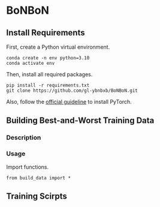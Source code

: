 # BoNBoN

## Install Requirements

First, create a Python virtual environment.

```
conda create -n env python=3.10
conda activate env
```

Then, install all required packages.
```
pip install -r requirements.txt
git clone https://github.com/gl-ybnbxb/BoNBoN.git
```
Also, follow the [official guideline](https://pytorch.org/get-started/locally/) to install PyTorch.

## Building Best-and-Worst Training Data

### Description

### Usage

Import functions.

```
from build_data import *
```




## Training Scirpts